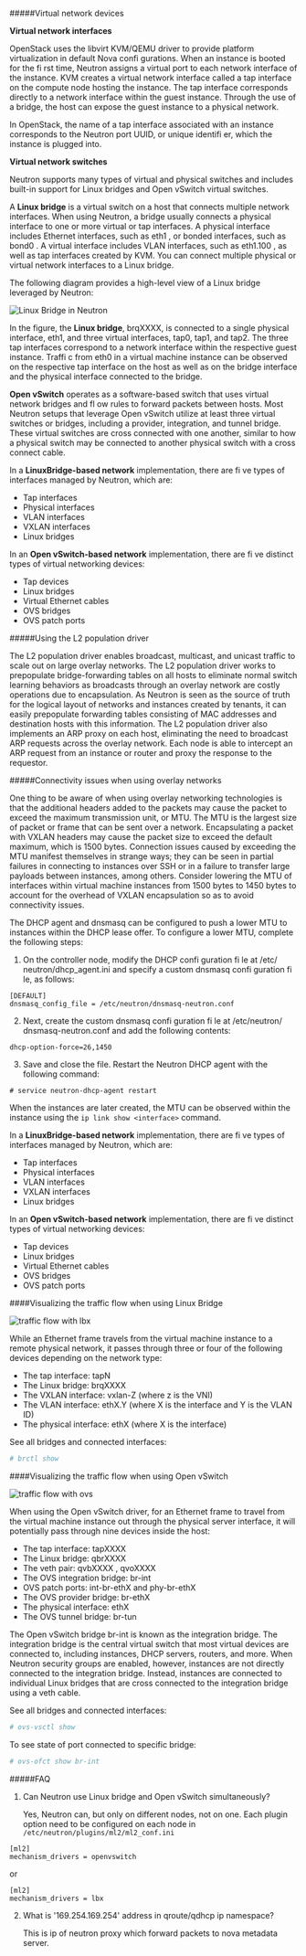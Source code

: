 #####Virtual network devices

**Virtual network interfaces**

OpenStack uses the libvirt KVM/QEMU driver to provide platform virtualization in
default Nova confi gurations. When an instance is booted for the fi rst time, Neutron
assigns a virtual port to each network interface of the instance. KVM creates a virtual
network interface called a tap interface on the compute node hosting the instance.
The tap interface corresponds directly to a network interface within the guest
instance. Through the use of a bridge, the host can expose the guest instance to a
physical network.

In OpenStack, the name of a tap interface associated with an instance
corresponds to the Neutron port UUID, or unique identifi er, which the
instance is plugged into.


**Virtual network switches**

Neutron supports many types of virtual and physical switches and includes built-in
support for Linux bridges and Open vSwitch virtual switches.

A **Linux bridge** is a virtual switch on a host that connects multiple network
interfaces. When using Neutron, a bridge usually connects a physical interface to one
or more virtual or tap interfaces. A physical interface includes Ethernet interfaces,
such as eth1 , or bonded interfaces, such as bond0 . A virtual interface includes VLAN
interfaces, such as eth1.100 , as well as tap interfaces created by KVM. You can
connect multiple physical or virtual network interfaces to a Linux bridge.

The following diagram provides a high-level view of a Linux bridge leveraged by
Neutron:

![Linux Bridge in Neutron](../img/lbx.png)

In the figure, the **Linux bridge**, brqXXXX, is connected to a single physical interface,
eth1, and three virtual interfaces, tap0, tap1, and tap2. The three tap interfaces
correspond to a network interface within the respective guest instance. Traffi c from
eth0 in a virtual machine instance can be observed on the respective tap interface on
the host as well as on the bridge interface and the physical interface connected to the
bridge.

**Open vSwitch** operates as a software-based switch that uses virtual network bridges
and fl ow rules to forward packets between hosts. Most Neutron setups that leverage
Open vSwitch utilize at least three virtual switches or bridges, including a provider,
integration, and tunnel bridge. These virtual switches are cross connected with one
another, similar to how a physical switch may be connected to another physical
switch with a cross connect cable.

In a **LinuxBridge-based network** implementation, there are fi ve types of interfaces
managed by Neutron, which are:

- Tap interfaces
- Physical interfaces
- VLAN interfaces
- VXLAN interfaces
- Linux bridges

In an **Open vSwitch-based network** implementation, there are fi ve distinct types of
virtual networking devices:

- Tap devices
- Linux bridges
- Virtual Ethernet cables
- OVS bridges
- OVS patch ports


#####Using the L2 population driver

The L2 population driver enables broadcast, multicast, and unicast traffic to scale out on large
overlay networks.
The L2 population driver works to prepopulate bridge-forwarding tables on all hosts
to eliminate normal switch learning behaviors as broadcasts through an overlay
network are costly operations due to encapsulation. As Neutron is seen as the source
of truth for the logical layout of networks and instances created by tenants, it can
easily prepopulate forwarding tables consisting of MAC addresses and destination
hosts with this information. The L2 population driver also implements an ARP proxy
on each host, eliminating the need to broadcast ARP requests across the overlay
network. Each node is able to intercept an ARP request from an instance or router
and proxy the response to the requestor.


#####Connectivity issues when using overlay networks

One thing to be aware of when using overlay networking technologies is that
the additional headers added to the packets may cause the packet to exceed the
maximum transmission unit, or MTU. The MTU is the largest size of packet or
frame that can be sent over a network. Encapsulating a packet with VXLAN headers
may cause the packet size to exceed the default maximum, which is 1500 bytes.
Connection issues caused by exceeding the MTU manifest themselves in strange
ways; they can be seen in partial failures in connecting to instances over SSH or
in a failure to transfer large payloads between instances, among others. Consider
lowering the MTU of interfaces within virtual machine instances from 1500 bytes
to 1450 bytes to account for the overhead of VXLAN encapsulation so as to avoid
connectivity issues.

The DHCP agent and dnsmasq can be configured to push a lower MTU to instances
within the DHCP lease offer. To configure a lower MTU, complete the following
steps:

1. On the controller node, modify the DHCP confi guration fi le at /etc/
neutron/dhcp_agent.ini and specify a custom dnsmasq confi guration fi le,
as follows:
```
[DEFAULT]
dnsmasq_config_file = /etc/neutron/dnsmasq-neutron.conf
```

2. Next, create the custom dnsmasq confi guration fi le at /etc/neutron/
dnsmasq-neutron.conf and add the following contents:
```
dhcp-option-force=26,1450
```

3. Save and close the file. Restart the Neutron DHCP agent with the following
command:
```
# service neutron-dhcp-agent restart
```
When the instances are later created, the MTU can be observed within the instance
using the `ip link show <interface>` command.


In a **LinuxBridge-based network** implementation, there are fi ve types of interfaces
managed by Neutron, which are:

- Tap interfaces
- Physical interfaces
- VLAN interfaces
- VXLAN interfaces
- Linux bridges

In an **Open vSwitch-based network** implementation, there are fi ve distinct types of
virtual networking devices:

- Tap devices
- Linux bridges
- Virtual Ethernet cables
- OVS bridges
- OVS patch ports


####Visualizing the traffic flow when using Linux Bridge

![traffic flow with lbx](../img/lbx_flow.png)

While an Ethernet frame travels from the virtual machine instance to a remote
physical network, it passes through three or four of the following devices depending
on the network type:

- The tap interface: tapN
- The Linux bridge: brqXXXX
- The VXLAN interface: vxlan-Z (where z is the VNI)
- The VLAN interface: ethX.Y (where X is the interface and Y is the VLAN ID)
- The physical interface: ethX (where X is the interface)

See all bridges and connected interfaces:

```sh
# brctl show
```


####Visualizing the traffic flow when using Open vSwitch

![traffic flow with ovs](../img/ovs_flow.png)

When using the Open vSwitch driver, for an Ethernet frame to travel from the virtual
machine instance out through the physical server interface, it will potentially pass
through nine devices inside the host:

- The tap interface: tapXXXX
- The Linux bridge: qbrXXXX
- The veth pair: qvbXXXX , qvoXXXX
- The OVS integration bridge: br-int
- OVS patch ports: int-br-ethX and phy-br-ethX
- The OVS provider bridge: br-ethX
- The physical interface: ethX
- The OVS tunnel bridge: br-tun

The Open vSwitch bridge br-int is known as the integration bridge. The
integration bridge is the central virtual switch that most virtual devices are
connected to, including instances, DHCP servers, routers, and more. When Neutron
security groups are enabled, however, instances are not directly connected to the
integration bridge. Instead, instances are connected to individual Linux bridges that
are cross connected to the integration bridge using a veth cable.

See all bridges and connected interfaces:
```sh
# ovs-vsctl show
```

To see state of port connected to specific bridge:
```sh
# ovs-ofct show br-int
```


#####FAQ

1. Can Neutron use Linux bridge and Open vSwitch simultaneously?

    Yes, Neutron can, but only on different nodes, not on one. Each plugin option need to be configured on each 
    node in `/etc/neutron/plugins/ml2/ml2_conf.ini`  
```
[ml2]
mechanism_drivers = openvswitch
```
or
```
[ml2]
mechanism_drivers = lbx
```

2. What is '169.254.169.254' address in qroute/qdhcp ip namespace?
 
    This is ip of neutron proxy which forward packets to nova metadata server.


    
    
